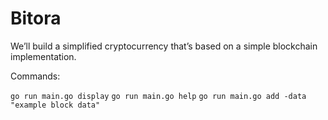 # Bitora

We’ll build a simplified cryptocurrency that’s based on a simple blockchain implementation.

Commands:

`go run main.go display`
`go run main.go help`
`go run main.go add -data "example block data"`
